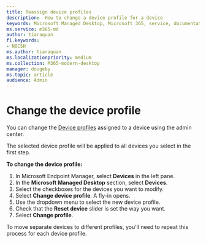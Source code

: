 ```yaml
---
title: Reassign device profiles
description:  How to change a device profile for a device
keywords: Microsoft Managed Desktop, Microsoft 365, service, documentation
ms.service: m365-md
author: tiaraquan
f1.keywords:
- NOCSH
ms.author: tiaraquan
ms.localizationpriority: medium
ms.collection: M365-modern-desktop
manager: dougeby
ms.topic: article
audience: Admin
---
```


# Change the device profile

You can change the [Device profiles](../operate/device-profiles.md) assigned to a device using the admin center.

The selected device profile will be applied to all devices you select in the first step.

**To change the device profile:**

1. In Microsoft Endpoint Manager, select **Devices** in the left pane.
1. In the **Microsoft Managed Desktop** section, select **Devices**.  
1. Select the checkboxes for the devices you want to modify.
1. Select **Change device profile**. A fly-in opens.
1. Use the dropdown menu to select the new device profile.
1. Check that the **Reset device** slider is set the way you want.
1. Select **Change profile**.

To move separate devices to different profiles, you'll need to repeat this process for each device profile.
